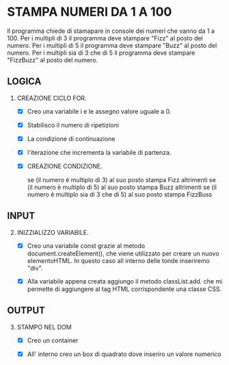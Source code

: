 # STAMPA NUMERI DA 1 A 100
Il programma chiede di stamapare in console dei numeri che vanno da 1 a 100.
Per i multipli di 3 il programma deve stampare "Fizz" al posto del numero.
Per i multipli di 5 il programma deve stampare "Buzz" al posto del numero.
Per i multipli sia di 3 che di 5 il programma deve stampare "FizzBuzz" al posto del numero.


## LOGICA         
         
1. CREAZIONE CICLO FOR.

    - [x] Creo una variabile i e le assegno valore uguale a 0.
    - [x] Stabilisco il numero di ripetizioni 
    - [x] La condizione di continuazione 
    - [x] l'iterazione che incrementa la variabile di partenza.
    - [x] CREAZIONE CONDIZIONE.

        se (il numero è multiplo di 3)
            al suo posto stampa Fizz 
        altrimenti se (il numero è multiplo di 5)
            al suo posto stampa Buzz 
        altrimenti se (il numero è multiplo sia di 3 che di 5)
            al suo posto stampa FizzBuss

## INPUT

2. INIZZIALIZZO VARIABILE.
    
    - [x] Creo una variabile const grazie al metodo document.createElement(),
         che viene utilizzato per creare un nuovo elementoHTML.
         In questo caso all interno delle tonde inseriremo "div".
    - [x] Alla variabile appena creata aggiungo il metodo classList.add.
        che mi permette di aggiungere al tag HTML corrispondente una classe CSS.


## OUTPUT

3. STAMPO NEL DOM 
    
    - [x] Creo un container 
    - [x] All' interno creo un box di quadrato dove inseriro un valore numerico
     

    



